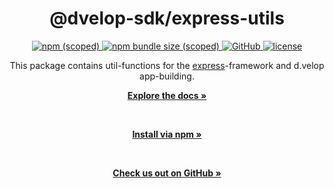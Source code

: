 <div align="center">
  <h1>@dvelop-sdk/express-utils</h1>
  <a href="https://www.npmjs.com/package/@dvelop-sdk/express-utils">
    <img alt="npm (scoped)" src="https://img.shields.io/npm/v/@dvelop-sdk/express-utils?style=for-the-badge">
  </a>
  <a href="https://www.npmjs.com/package/@dvelop-sdk/express-utils">
    <img alt="npm bundle size (scoped)" src="https://img.shields.io/bundlephobia/min/@dvelop-sdk/express-utils?style=for-the-badge">
  </a>
  <a href="https://github.com/d-velop/dvelop-sdk-node">
    <img alt="GitHub" src="https://img.shields.io/badge/GitHub-dvelop--sdk--node-%23ff0844?logo=github&style=for-the-badge">
  </a>
  <a href="https://github.com/d-velop/dvelop-sdk-node/blob/master/LICENSE">
    <img alt="license" src="https://img.shields.io/github/license/d-velop/dvelop-sdk-node?style=for-the-badge">
  </a>

  </br>

  <p>This package contains util-functions for the <a href="https://www.npmjs.com/package/express">express</a>-framework and d.velop app-building.</p>

  <a href="https://d-velop.github.io/dvelop-sdk-node/modules/express-utils.html"><strong>Explore the docs »</strong></a>

  </br>

  <a href="https://www.npmjs.com/package/@dvelop-sdk/express-utils"><strong>Install via npm »</strong></a>

  </br>

  <a href="https://github.com/d-velop/dvelop-sdk-node"><strong>Check us out on GitHub »</strong></a>

</div>
